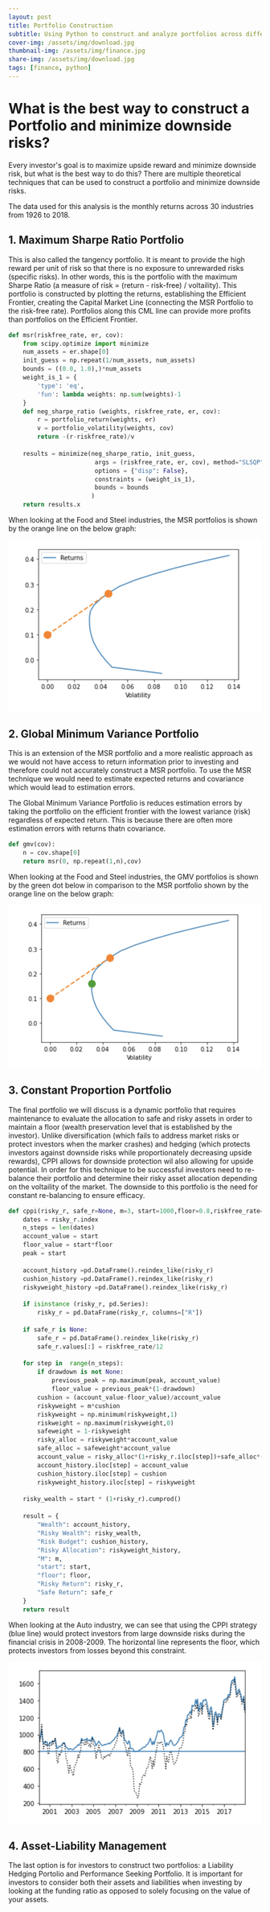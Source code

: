 ```yaml
---
layout: post
title: Portfolio Construction 
subtitle: Using Python to construct and analyze portfolios across different industries.
cover-img: /assets/img/download.jpg
thumbnail-img: /assets/img/finance.jpg
share-img: /assets/img/download.jpg
tags: [finance, python]
---
```


# What is the best way to construct a Portfolio and minimize downside risks?

Every investor's goal is to maximize upside reward and minimize downside risk, but what is the best way to do this? There are multiple theoretical techniques that can be used to construct a portfolio and minimize downside risks.

The data used for this analysis is the monthly returns across 30 industries from 1926 to 2018. 

## 1. Maximum Sharpe Ratio Portfolio

This is also called the tangency portfolio. It is meant to provide the high reward per unit of risk so that there is no exposure to unrewarded risks (specific risks). In other words, this is the portfolio with the maximum Sharpe Ratio (a measure of risk = (return - risk-free) / voltaility). This portfolio is constructed by plotting the returns, establishing the Efficient Frontier, creating the Capital Market Line (connecting the MSR Portfolio to the risk-free rate). Portfolios along this CML line can provide more profits than portfolios on the Efficient Frontier.

```python
def msr(riskfree_rate, er, cov):
    from scipy.optimize import minimize
    num_assets = er.shape[0]
    init_guess = np.repeat(1/num_assets, num_assets)
    bounds = ((0.0, 1.0),)*num_assets
    weight_is_1 = {
        'type': 'eq',
        'fun': lambda weights: np.sum(weights)-1
    }
    def neg_sharpe_ratio (weights, riskfree_rate, er, cov):
        r = portfolio_return(weights, er)
        v = portfolio_volatility(weights, cov)
        return -(r-riskfree_rate)/v
    
    results = minimize(neg_sharpe_ratio, init_guess,
                        args = (riskfree_rate, er, cov), method="SLSQP",
                        options = {"disp": False},
                        constraints = (weight_is_1),
                        bounds = bounds
                       )
    return results.x
```

When looking at the Food and Steel industries, the MSR portfolios is shown by the orange line on the below graph:

![Max Sharpe Ratio Portfolios](/assets/img/MSR.jpg)

## 2. Global Minimum Variance Portfolio

This is an extension of the MSR portfolio and a more realistic approach as we would not have access to return information prior to investing and therefore could not accurately construct a MSR portfolio. To use the MSR technique we would need to estimate expected returns and covariance which would lead to estimation errors.

The Global Minimum Variance Portfolio is reduces estimation errors by taking the portfolio on the efficient frontier with the lowest variance (risk) regardless of expected return. This is because there are often more estimation errors with returns thatn covariance.

```python
def gmv(cov):
    n = cov.shape[0]
    return msr(0, np.repeat(1,n),cov)
```

When looking at the Food and Steel industries, the GMV portfolios is shown by the green dot below in comparison to the MSR portfolio shown by the orange line on the below graph:

![Global Minimum Variance Portfolio](/assets/img/GMV.jpg)


## 3. Constant Proportion Portfolio

The final portfolio we will discuss is a dynamic portfolio that requires maintenance to evaluate the allocation to safe and risky assets in order to maintain a floor (wealth preservation level that is established by the investor). Unlike diversification (which fails to address market risks or protect investors when the marker crashes) and hedging (which protects investors against downside risks while proportionately decreasing upside rewards), CPPI allows for downside protection wil also allowing for upside potential. In order for this technique to be successful investors need to re-balance their portfolio and determine their risky asset allocation depending on the voltaility of the market. The downside to this portfolio is the need for constant re-balancing to ensure efficacy.

```python
def cppi(risky_r, safe_r=None, m=3, start=1000,floor=0.8,riskfree_rate=0.03, drawdown=None):
    dates = risky_r.index
    n_steps = len(dates)
    account_value = start
    floor_value = start*floor
    peak = start
    
    account_history =pd.DataFrame().reindex_like(risky_r)
    cushion_history =pd.DataFrame().reindex_like(risky_r)
    riskyweight_history =pd.DataFrame().reindex_like(risky_r)
    
    if isinstance (risky_r, pd.Series):
        risky_r = pd.DataFrame(risky_r, columns=["R"])
        
    if safe_r is None:
        safe_r = pd.DataFrame().reindex_like(risky_r)
        safe_r.values[:] = riskfree_rate/12
    
    for step in  range(n_steps):
        if drawdown is not None:
            previous_peak = np.maximum(peak, account_value)
            floor_value = previous_peak*(1-drawdown)
        cushion = (account_value-floor_value)/account_value
        riskyweight = m*cushion 
        riskyweight = np.minimum(riskyweight,1)
        riskweight = np.maximum(riskyweight,0)
        safeweight = 1-riskyweight
        risky_alloc = riskyweight*account_value
        safe_alloc = safeweight*account_value
        account_value = risky_alloc*(1+risky_r.iloc[step])+safe_alloc*(1+safe_r.iloc[step])
        account_history.iloc[step] = account_value
        cushion_history.iloc[step] = cushion
        riskyweight_history.iloc[step] = riskyweight
    
    risky_wealth = start * (1+risky_r).cumprod()
    
    result = {
        "Wealth": account_history,
        "Risky Wealth": risky_wealth,
        "Risk Budget": cushion_history,
        "Risky Allocation": riskyweight_history,
        "M": m,
        "start": start,
        "floor": floor,
        "Risky Return": risky_r,
        "Safe Return": safe_r
    }
    return result 
```

When looking at the Auto industry, we can see that using the CPPI strategy (blue line) would protect investors from large downside risks during the financial crisis in 2008-2009. The horizontal line represents the floor, which protects investors from losses beyond this constraint.

![CPPI Strategy](/assets/img/CPPI.jpg)

## 4. Asset-Liability Management

The last option is for investors to construct two portfolios: a Liability Hedging Portolio and Performance Seeking Portfolio. It is important for investors to consider both their assets and liabilities when investing by looking at the funding ratio as opposed to solely focusing on the value of your assets. 


